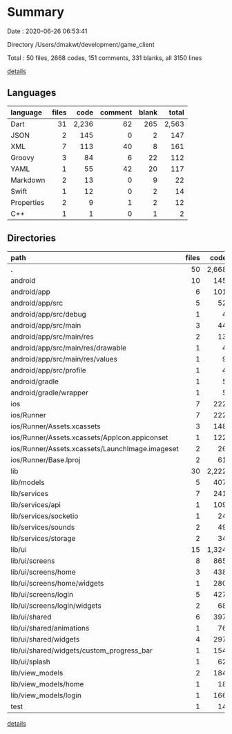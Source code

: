 # Summary

Date : 2020-06-26 06:53:41

Directory /Users/dmakwt/development/game_client

Total : 50 files,  2668 codes, 151 comments, 331 blanks, all 3150 lines

[details](details.md)

## Languages
| language | files | code | comment | blank | total |
| :--- | ---: | ---: | ---: | ---: | ---: |
| Dart | 31 | 2,236 | 62 | 265 | 2,563 |
| JSON | 2 | 145 | 0 | 2 | 147 |
| XML | 7 | 113 | 40 | 8 | 161 |
| Groovy | 3 | 84 | 6 | 22 | 112 |
| YAML | 1 | 55 | 42 | 20 | 117 |
| Markdown | 2 | 13 | 0 | 9 | 22 |
| Swift | 1 | 12 | 0 | 2 | 14 |
| Properties | 2 | 9 | 1 | 2 | 12 |
| C++ | 1 | 1 | 0 | 1 | 2 |

## Directories
| path | files | code | comment | blank | total |
| :--- | ---: | ---: | ---: | ---: | ---: |
| . | 50 | 2,668 | 151 | 331 | 3,150 |
| android | 10 | 145 | 45 | 30 | 220 |
| android/app | 6 | 101 | 41 | 18 | 160 |
| android/app/src | 5 | 52 | 38 | 6 | 96 |
| android/app/src/debug | 1 | 4 | 3 | 1 | 8 |
| android/app/src/main | 3 | 44 | 32 | 4 | 80 |
| android/app/src/main/res | 2 | 13 | 16 | 3 | 32 |
| android/app/src/main/res/drawable | 1 | 4 | 7 | 2 | 13 |
| android/app/src/main/res/values | 1 | 9 | 9 | 1 | 19 |
| android/app/src/profile | 1 | 4 | 3 | 1 | 8 |
| android/gradle | 1 | 5 | 1 | 1 | 7 |
| android/gradle/wrapper | 1 | 5 | 1 | 1 | 7 |
| ios | 7 | 222 | 2 | 9 | 233 |
| ios/Runner | 7 | 222 | 2 | 9 | 233 |
| ios/Runner/Assets.xcassets | 3 | 148 | 0 | 4 | 152 |
| ios/Runner/Assets.xcassets/AppIcon.appiconset | 1 | 122 | 0 | 1 | 123 |
| ios/Runner/Assets.xcassets/LaunchImage.imageset | 2 | 26 | 0 | 3 | 29 |
| ios/Runner/Base.lproj | 2 | 61 | 2 | 2 | 65 |
| lib | 30 | 2,222 | 52 | 258 | 2,532 |
| lib/models | 5 | 407 | 0 | 44 | 451 |
| lib/services | 7 | 241 | 12 | 67 | 320 |
| lib/services/api | 1 | 109 | 3 | 23 | 135 |
| lib/services/socketio | 1 | 24 | 1 | 8 | 33 |
| lib/services/sounds | 2 | 49 | 6 | 10 | 65 |
| lib/services/storage | 2 | 34 | 0 | 20 | 54 |
| lib/ui | 15 | 1,324 | 19 | 105 | 1,448 |
| lib/ui/screens | 8 | 865 | 18 | 45 | 928 |
| lib/ui/screens/home | 3 | 438 | 12 | 13 | 463 |
| lib/ui/screens/home/widgets | 1 | 280 | 10 | 4 | 294 |
| lib/ui/screens/login | 5 | 427 | 6 | 32 | 465 |
| lib/ui/screens/login/widgets | 2 | 68 | 0 | 7 | 75 |
| lib/ui/shared | 6 | 397 | 0 | 47 | 444 |
| lib/ui/shared/animations | 1 | 76 | 0 | 15 | 91 |
| lib/ui/shared/widgets | 4 | 297 | 0 | 29 | 326 |
| lib/ui/shared/widgets/custom_progress_bar | 1 | 154 | 0 | 16 | 170 |
| lib/ui/splash | 1 | 62 | 1 | 13 | 76 |
| lib/view_models | 2 | 184 | 10 | 29 | 223 |
| lib/view_models/home | 1 | 18 | 0 | 6 | 24 |
| lib/view_models/login | 1 | 166 | 10 | 23 | 199 |
| test | 1 | 14 | 10 | 7 | 31 |

[details](details.md)